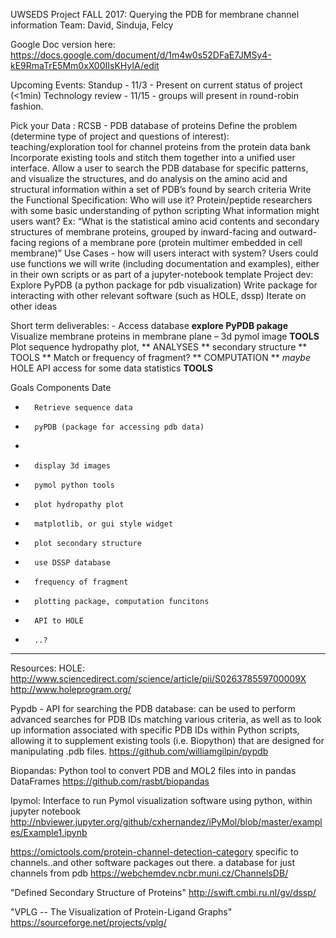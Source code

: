 UWSEDS Project FALL 2017: Querying the PDB for membrane channel information
Team: David, Sinduja, Felcy 

Google Doc version here:
https://docs.google.com/document/d/1m4w0s52DFaE7JMSy4-kE9RmaTrE5Mm0xX00IIsKHyIA/edit

Upcoming Events:
Standup - 11/3 - Present on current status of project (<1min)
Technology review - 11/15 - groups will present in round-robin fashion.


Pick your Data : RCSB - PDB database of proteins
Define the problem (determine type of project and questions of interest):  
teaching/exploration tool for channel proteins from the protein data bank
Incorporate existing tools and stitch them together into a unified user interface.  Allow a user to search the PDB database for specific patterns, and visualize the structures, and do analysis on the amino acid and structural information within a set of PDB’s found by search criteria 
Write the Functional Specification:
Who will use it?
Protein/peptide researchers with some basic understanding of python scripting
What information might users want?
Ex: “What is the statistical amino acid contents and secondary structures of membrane proteins, grouped by inward-facing and outward-facing regions of a membrane pore (protein multimer embedded in cell membrane)”
Use Cases - how will users interact with system?
Users could use functions we will write (including documentation and examples), either in their own scripts or as part of a jupyter-notebook template
Project dev:
Explore PyPDB (a python package for pdb visualization)
Write package for interacting with other relevant software (such as HOLE, dssp)
Iterate on other ideas

Short term deliverables: - 
Access database **explore PyPDB pakage**
Visualize membrane proteins in membrane plane – 3d pymol image **TOOLS**
Plot sequence hydropathy plot, ** ANALYSES **
secondary structure ** TOOLS **
Match or frequency of fragment? ** COMPUTATION ** *maybe*
HOLE API access for some data statistics **TOOLS**
 
Goals
Components
Date
-       Retrieve sequence data
-       pyPDB (package for accessing pdb data)
-        
-       display 3d images
-       pymol python tools
 
-       plot hydropathy plot
-       matplotlib, or gui style widget
 
-       plot secondary structure
-       use DSSP database
 
-       frequency of fragment
-       plotting package, computation funcitons
 
-       API to HOLE
-       ..?
 
 
 
---
 
 Resources: 
HOLE: http://www.sciencedirect.com/science/article/pii/S026378559700009X
http://www.holeprogram.org/


Pypdb - API for searching the PDB database: can be used to perform advanced searches for PDB IDs matching various criteria, as well as to look up information associated with specific PDB IDs within Python scripts, allowing it to supplement existing tools (i.e. Biopython) that are designed for manipulating .pdb files.
https://github.com/williamgilpin/pypdb

Biopandas: Python tool to convert PDB and MOL2 files into in pandas DataFrames
https://github.com/rasbt/biopandas

Ipymol: Interface to run Pymol visualization software using python, within jupyter notebook
http://nbviewer.jupyter.org/github/cxhernandez/iPyMol/blob/master/examples/Example1.ipynb

https://omictools.com/protein-channel-detection-category
specific to channels..and other software packages out there.
a database for just channels from pdb
https://webchemdev.ncbr.muni.cz/ChannelsDB/

"Defined Secondary Structure of Proteins"
http://swift.cmbi.ru.nl/gv/dssp/

"VPLG -- The Visualization of Protein-Ligand Graphs"
https://sourceforge.net/projects/vplg/



